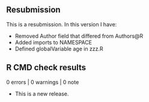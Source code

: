 ## Resubmission
This is a resubmission. In this version I have:

* Removed Author field that differed from Authors@R 
* Added imports to NAMESPACE
* Defined globalVariable age in zzz.R

## R CMD check results

0 errors | 0 warnings | 0 note

* This is a new release.
